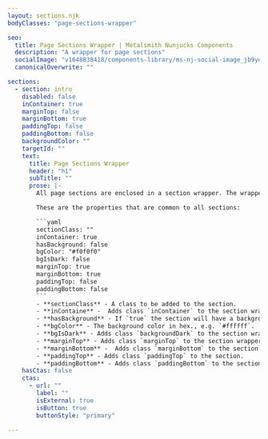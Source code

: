 ```yaml
---
layout: sections.njk
bodyClasses: "page-sections-wrapper"

seo:
  title: Page Sections Wrapper | Metalsmith Nunjucks Components
  description: "A wrapper for page sections"
  socialImage: "v1648838418/components-library/ms-nj-social-image_jb9yox.jpg"
  canonicalOverwrite: ""

sections:
  - section: intro
    disabled: false
    inContainer: true
    marginTop: false
    marginBottom: true
    paddingTop: false
    paddingBottom: false
    backgroundColor: ""
    targetId: ""
    text:
      title: Page Sections Wrapper
      header: "h1"
      subTitle: ""
      prose: |-
        All page sections are enclosed in a section wrapper. The wrapper is used to render a section either inside a container or full-width. The wrapper is also used to add margins and apply a background color.

        These are the properties that are common to all sections:

        ```yaml
        sectionClass: ""
        inContainer: true
        hasBackground: false
        bgColor: "#f0f0f0"
        bgIsDark: false
        marginTop: true
        marginBottom: true
        paddingTop: false
        paddingBottom: false
        ```
        - **sectionClass** - A class to be added to the section.
        - **inContaine** -  Adds class `inContainer` to the section wrapper.
        - **hasBackground** - If `true` the section will have a background color.
        - **bgColor** - The background color in hex., e.g. `#ffffff`.
        - **bgIsDark** - Adds class `backgroundDark` to the section wrapper. This allows the text color to be adjusted for readability.
        - **marginTop** - Adds class `marginTop` to the section wrapper.
        - **marginBottom** -  Adds class `marginBottom` to the section wrapper.
        - **paddingTop** - Adds class `paddingTop` to the section.
        - **paddingBottom** - Adds class `paddingBottom` to the section.
    hasCtas: false
    ctas:
      - url: ""
        label: ""
        isExternal: true
        isButton: true
        buttonStyle: "primary"
    
---
```


